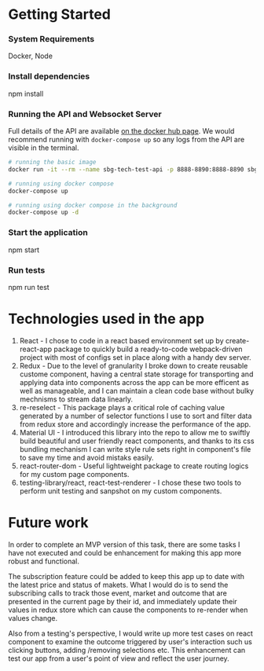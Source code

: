 # Getting Started

### System Requirements
Docker,
Node

### Install dependencies
npm install

### Running the API and Websocket Server

Full details of the API are available [on the docker hub page](https://hub.docker.com/r/sbgtechtest/api/). We would recommend running with `docker-compose up` so any logs from the API are visible in the terminal.

```bash
# running the basic image
docker run -it --rm --name sbg-tech-test-api -p 8888-8890:8888-8890 sbgtechtest/api:2.0.0

# running using docker compose
docker-compose up

# running using docker compose in the background
docker-compose up -d
```
### Start the application 
npm start

### Run tests
npm run test




# Technologies used in the app

1. React - I chose to code in a react based environment set up by create-react-app package to quickly build a ready-to-code webpack-driven project with most of configs set in place along with a handy dev server.
2. Redux - Due to the level of granularity I broke down to create reusable custome component, having a central state storage for transporting and applying data into components across the app can be more efficent as well as  manageable, and I can maintain a clean code base without bulky mechnisms to stream data linearly.
3. re-reselect - This package plays a critical role of caching value generated by a number of selector functions I use to sort and filter data from redux store and accordingly increase the performance of the app.
4. Material UI - I introduced this library into the repo to allow me to swiftly build beautiful and user friendly react components, and thanks to its css bundling mechanism I can write style rule sets right in component's file to save my time and avoid mistaks easily.
5. react-router-dom - Useful lightweight package to create routing logics for my custom page components. 
6. testing-library/react, react-test-renderer - I chose these two tools to perform unit testing and sanpshot on my custom components.

# Future work

In order to complete an MVP version of this task, there are some tasks I have not executed and could be enhancement for making this app more robust and functional.

The subscription feature could be added to keep this app up to date with the latest price and status of makets. What I would do is to send the subscribing calls to track those event, market and outcome that are presented in the current page by their id, and immediately update their values in redux store which can cause the components to re-render when values change.

Also from a testing's perspective, I would write up more test cases on react component to examine the outcome triggered by user's interaction such us clicking buttons, adding /removing selections etc. This enhancement can test our app from a user's point of view and reflect the user journey. 


